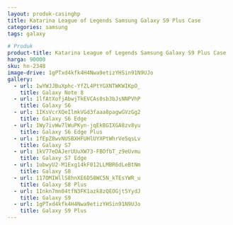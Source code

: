 ```yaml
---
layout: produk-casinghp
title: Katarina League of Legends Samsung Galaxy S9 Plus Case
categories: samsung
tags: galaxy

# Produk
product-title: Katarina League of Legends Samsung Galaxy S9 Plus Case
harga: 90000
sku: hn-2348
image-drive: 1gPTxd4kfk4H4Nwa9etizYHSin91N9UJo
gallery:
  - url: 1wYWJJBuXphc-YfZL4PtYGXNTWKWIKpO_
    title: Galaxy Note 8
  - url: 1lfAtXofjAbwjTkEVCAs0sb3bJsNNPVhP
    title: Galaxy S6
  - url: 1IKsVcrXQeIlmkVGd3faaa8pagwGVzGg2
    title: Galaxy S6 Edge
  - url: 1Wy7ivWw7lWuPKyn-jqEkBGIXGA8zv8yu
    title: Galaxy S6 Edge Plus
  - url: 1fEpZ8wvNUSBXHFUHlUYXPtWhrVe5qsLv
    title: Galaxy S7
  - url: 1kV77eDAJerUUuXW73-FBOfbT_z9eUvmu
    title: Galaxy S7 Edge
  - url: 1ubwyU2-M1Exg14kF012LLMBR6dLeBtNm
    title: Galaxy S8
  - url: 117OMIWllS8hnXE6D58WC5N_kTEsYWR_u
    title: Galaxy S8 Plus
  - url: 1Inkn7mn04tfN3FK1azk8zQEOGjt5YydJ
    title: Galaxy S9
  - url: 1gPTxd4kfk4H4Nwa9etizYHSin91N9UJo
    title: Galaxy S9 Plus
---
```


